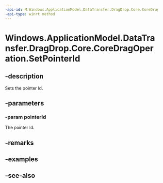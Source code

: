 ----api-id: M:Windows.ApplicationModel.DataTransfer.DragDrop.Core.CoreDragOperation.SetPointerId(System.UInt32)
-api-type: winrt method
---<!-- Method syntaxpublic void SetPointerId(System.UInt32 pointerId)--># Windows.ApplicationModel.DataTransfer.DragDrop.Core.CoreDragOperation.SetPointerId## -descriptionSets the pointer Id.## -parameters### -param pointerIdThe pointer Id.## -remarks## -examples## -see-also